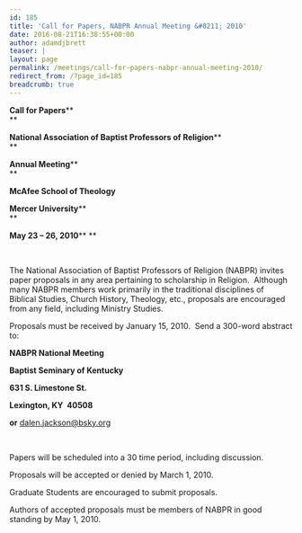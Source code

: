 ```yaml
---
id: 185
title: 'Call for Papers, NABPR Annual Meeting &#8211; 2010'
date: 2016-08-21T16:38:55+00:00
author: adamdjbrett
teaser: |
layout: page
permalink: /meetings/call-for-papers-nabpr-annual-meeting-2010/
redirect_from: /?page_id=185
breadcrumb: true
---
```

**Call for Papers****  
**

**National Association of Baptist Professors of Religion****  
**

**Annual Meeting****  
**

**McAfee School of Theology**

**Mercer University****  
**

**May 23 – 26, 2010**** **

&nbsp;

The National Association of Baptist Professors of Religion (NABPR) invites paper proposals in any area pertaining to scholarship in Religion.  Although many NABPR members work primarily in the traditional disciplines of Biblical Studies, Church History, Theology, etc., proposals are encouraged from any field, including Ministry Studies.

Proposals must be received by January 15, 2010.  Send a 300-word abstract to:

**NABPR National Meeting**

**Baptist Seminary of Kentucky**

**631 S. Limestone St.**

**Lexington, KY  40508**

**or** [<u>dalen.jackson@bsky.org</u>](mailto:dalen.jackson@bsky.org)

&nbsp;

Papers will be scheduled into a 30 time period, including discussion.

Proposals will be accepted or denied by March 1, 2010.

Graduate Students are encouraged to submit proposals.

Authors of accepted proposals must be members of NABPR in good standing by May 1, 2010.
